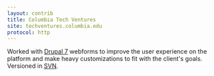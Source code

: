```yaml
---
layout: contrib
title: Columbia Tech Ventures
site: techventures.columbia.edu
protocol: http
---
```



Worked with <a href="https://www.drupal.org/about/drupal-7" target="_blank">Drupal 7</a> webforms to improve the user experience on the platform and make heavy customizations to fit with the client's goals. Versioned in <a href="https://subversion.apache.org/" target="_blank">SVN</a>.



